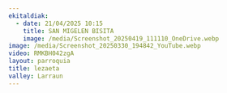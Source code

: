 ```yaml
---
ekitaldiak:
  - date: 21/04/2025 10:15
    title: SAN MIGELEN BISITA
    image: /media/Screenshot_20250419_111110_OneDrive.webp
image: /media/Screenshot_20250330_194842_YouTube.webp
video: RMKBH042zgA
layout: parroquia
title: lezaeta
valley: Larraun
---
```

